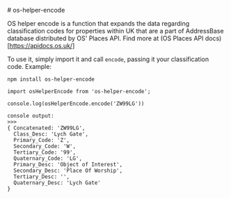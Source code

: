 # os-helper-encode

OS helper encode is a function that expands the data regarding classification codes for properties within UK that are a part of AddressBase database distributed by OS' Places API. Find more at (OS Places API docs)[https://apidocs.os.uk/]

To use it, simply import it and call `encode`, passing it your classification code. Example:

`npm install os-helper-encode`

```
import osHelperEncode from 'os-helper-encode';

console.log(osHelperEncode.encode('ZW99LG'))

console output:
>>> 
{ Concatenated: 'ZW99LG',
  Class_Desc: 'Lych Gate',
  Primary_Code: 'Z',
  Secondary_Code: 'W',
  Tertiary_Code: '99',
  Quaternary_Code: 'LG',
  Primary_Desc: 'Object of Interest',
  Secondary_Desc: 'Place Of Worship',
  Tertiary_Desc: '',
  Quaternary_Desc: 'Lych Gate'
}
```
